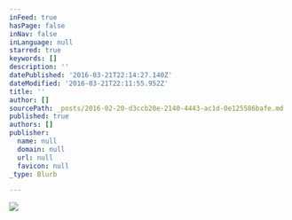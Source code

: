 ```yaml
---
inFeed: true
hasPage: false
inNav: false
inLanguage: null
starred: true
keywords: []
description: ''
datePublished: '2016-03-21T22:14:27.140Z'
dateModified: '2016-03-21T22:11:55.952Z'
title: ''
author: []
sourcePath: _posts/2016-02-20-d3ccb20e-2140-4443-ac1d-0e125586bafe.md
published: true
authors: []
publisher:
  name: null
  domain: null
  url: null
  favicon: null
_type: Blurb

---
```

![](https://the-grid-user-content.s3-us-west-2.amazonaws.com/feff3a62-55af-4aaf-88b4-f31c1cb6e56e.jpg)